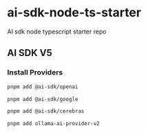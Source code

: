 # ai-sdk-node-ts-starter
AI sdk node typescript starter repo

## AI SDK V5

### Install Providers

```bash
pnpm add @ai-sdk/openai
```

```bash
pnpm add @ai-sdk/google
```

```bash
pnpm add @ai-sdk/cerebras
```

```bash
pnpm add ollama-ai-provider-v2
```
